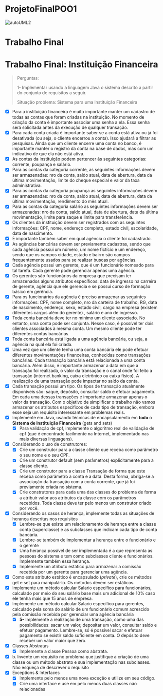 # ProjetoFinalPOO1

![autoUML2](https://user-images.githubusercontent.com/79866605/216089538-9525402a-d906-4a14-ab67-f233e2a217eb.png)

# Trabalho Final

# Trabalho Final: Instituição Financeira

> Perguntas:
> 
> 
> 1- Implementar usando a linguagem Java o sistema descrito a partir do conjunto de requisitos a seguir.
> 
> Situação problema: Sistema para uma Instituição Financeira
> 
- [x]  Para a instituição financeira é muito importante manter um cadastro de todas as contas que foram criadas na instituição. No momento de criação da conta é importante associar uma senha a ela. Essa senha será solicitada antes da execução de qualquer transação.
- [x]  Para cada conta criada é importante saber se a conta está ativa ou já foi desativada (ou seja, o cliente encerrou a conta). Isso ajudará a filtrar as pesquisas. Ainda que um cliente encerre uma conta no banco, é importante manter o registro da conta na base de dados, mas com um indicativo de que ela não está ativa.
- [x]  As contas da instituição podem pertencer às seguintes categorias: corrente, poupança e salário.
- [x]  Para as contas da categoria corrente, as seguintes informações devem ser armazenadas: nro da conta, saldo atual, data de abertura, data da última movimentação, limite do cheque especial e valor da taxa administrativa.
- [x]  Para as contas da categoria poupança as seguintes informações devem ser armazenadas: nro da conta, saldo atual, data de abertura, data da última movimentação, rendimento do mês atual.
- [x]  Para as contas da categoria salário as seguintes informações devem ser armazenadas: nro da conta, saldo atual, data de abertura, data da última movimentação, limite para saque e limite para transferência.
- [x]  Os clientes da instituição devem ser registrados com as seguintes informações: CPF, nome, endereço completo, estado civil, escolaridade, data de nascimento.
- [x]  É importante também saber em qual agência o cliente foi cadastrado.
- [x]  As agências bancárias devem ser previamente cadastras, sendo que cada agência possui um número, um nome fictício e um endereço, sendo que os campos cidade, estado e bairro são campos frequentemente usados para se realizar buscas por agências.
- [x]  Cada agência possui um gerente, que é um funcionário nomeado para tal tarefa. Cada gerente pode gerenciar apenas uma agência.
- [x]  Os gerentes são funcionários da empresa que precisam ter armazenados alguns atributos específicos: data de ingresso na carreira de gerente, agência que ele gerencia e se possui curso de formação básico em gerência.
- [x]  Para os funcionários da agência é preciso armazenar as seguintes informações: CPF, nome completo, nro da carteira de trabalho, RG, data de nascimento, endereço, sexo, estado civil, cargo na empresa (existem diferentes cargos além do gerente) , salário e ano de ingresso.
- [x]  Toda conta bancária deve ter no mínimo um cliente associado. No entanto, uma conta pode ser conjunta. Nesse caso, é possível ter dois clientes associados à mesma conta. Um mesmo cliente pode ter diferentes contas bancárias.
- [x]  Toda conta bancária está ligada a uma agência bancária, ou seja, a agência na qual ela foi criada.
- [x]  Uma vez que um cliente tenha uma conta bancária ele pode efetuar diferentes movimentações financeiras, conhecidas como transações bancárias. Cada transação bancária está relacionada a uma conta bancária. Além disso, é importante armazenar a data em que a transação foi realizada, o valor da transação e o canal onde foi feito a transação (internet banking, caixa eletrônico ou caixa físico). A realização de uma transação pode impactar no saldo da conta.
- [x]  Cada transação possui um tipo. Os tipos de transação atualmente disponíveis são: saque, depósito, consultar saldo e efetuar pagamento. Em cada uma dessas transações é importante armazenar apenas o valor da transação. Com o objetivo de simplificar o trabalho não vamos armazenar os atributos específicos de cada tipo de transação, embora esse seja um requisito interessante em problemas reais.
- [x]  Implemente em Java, usando técnicas de encapsulamento em **todo** o **Sistema de Instituição Financeira** (gets and sets)
    - [x]  Para validação de cpf, implemente o algoritmo real de validação de cpf (que é encontrado facilmente na Internet, implementado nas mais diversas linguagens).
- [x]  Considerando o uso de construtores:
    - [x]  Crie um construtor para a classe cliente que receba como parâmetro o seu nome e o seu CPF.
    - [x]  Crie um construtor default (sem parâmetros) explicitamente para a classe cliente.
    - [x]  Crie um construtor para a classe Transação de forma que este receba como parâmetro a conta e a data. Desta forma, obriga-se a associação da transação com a conta corrente, que já foi previamente criada no sistema.
    - [x]  Crie construtores para cada uma das classes do problema de forma a atribuir valor aos atributos da classe com os parâmetros recebidos. Toda classe deve ter pelo menos um construtor criado por você.
- [x]  Considerando os casos de herança, implemente todas as situações de herança descritas nos requisitos
    - [x]  Lembre-se que existe um relacionamento de herança entre a classe conta (superclasse) e as subclasses que indicam cada tipo de conta bancária.
    - [x]  Lembre-se também de implementar a herança entre o funcionário e o gerente
    - [x]  Uma herança possível de ser implementada é a que representa as pessoas do sistema e tem como subclasses cliente e funcionários. Implemente também essa herança.
    - [x]  Implemente um atributo estático para armazenar a comissão recebida por um gerente para gerenciar uma agência.
- [x]  Como este atributo estático é encapsulado (*private*), crie os métodos get e set para manipulá-lo. Os métodos devem ser estáticos.
- [x]  Implemente um método calcular Salario específico para funcionários, calculado por meio do seu salário base mais um adicional de 10% caso ele tenha mais que 15 anos de empresa.
- [x]  Implemente um método calcular Salario específico para gerentes, calculado pela soma do salário de um funcionário comum acrescido pela comissão recebida por gerenciar uma agência bancária
    - [x]  **5-** Implemente a realização de uma transação, como uma das possibilidades: sacar um valor, depositar um valor, consultar saldo e efetuar pagamento. Lembre-se, só é possível sacar e efetuar pagamento se existir saldo suficiente em conta. O depósito deve receber um valor maior que zero.
- [x]  Classes Abstratas
    - [x]  Implemente a classe Pessoa como abstrata.
- [x]  b. Invente um requisito no problema que justifique a criação de uma classe ou um método abstrato e sua implementação nas subclasses. Não esqueça de descrever o requisito
- [x]  Exceptions & Interfaces
    - [x]  Implemente pelo menos uma nova exceção e utilize em seu código.
    - [x]  Crie uma interface e use em pelo menos duas classes não relacionadas
